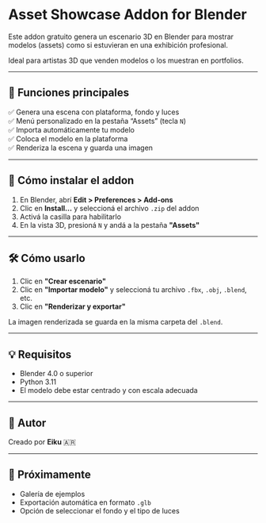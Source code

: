 # Asset Showcase Addon for Blender

Este addon gratuito genera un escenario 3D en Blender para mostrar modelos (assets) como si estuvieran en una exhibición profesional.

Ideal para artistas 3D que venden modelos o los muestran en portfolios.

---

## 🧩 Funciones principales

✅ Genera una escena con plataforma, fondo y luces  
✅ Menú personalizado en la pestaña “Assets” (tecla `N`)  
✅ Importa automáticamente tu modelo  
✅ Coloca el modelo en la plataforma  
✅ Renderiza la escena y guarda una imagen

---

## 🚀 Cómo instalar el addon

1. En Blender, abrí **Edit > Preferences > Add-ons**  
2. Clic en **Install...** y seleccioná el archivo `.zip` del addon  
3. Activá la casilla para habilitarlo  
4. En la vista 3D, presioná `N` y andá a la pestaña **"Assets"**

---

## 🛠 Cómo usarlo

1. Clic en **"Crear escenario"**  
2. Clic en **"Importar modelo"** y seleccioná tu archivo `.fbx`, `.obj`, `.blend`, etc.  
3. Clic en **"Renderizar y exportar"**

La imagen renderizada se guarda en la misma carpeta del `.blend`.

---

## 💡 Requisitos

- Blender 4.0 o superior  
- Python 3.11  
- El modelo debe estar centrado y con escala adecuada

---

## 🧙 Autor

Creado por **Eiku** 🇦🇷  


---

## 📸 Próximamente

- Galería de ejemplos  
- Exportación automática en formato `.glb`  
- Opción de seleccionar el fondo y el tipo de luces
